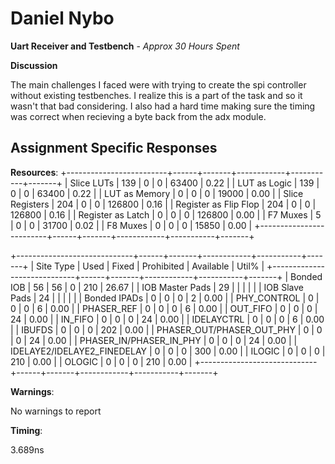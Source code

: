 # Daniel Nybo 

**Uart Receiver and Testbench** - *Approx 30 Hours Spent*

**Discussion**

The main challenges I faced were with trying to create the spi controller without existing testbenches. I realize this is a part of the task and so it wasn't that bad considering. I also had a hard time making sure the timing was correct when recieving a byte back from the adx module.
  
## Assignment Specific Responses

**Resources**:
+-------------------------+------+-------+------------+-----------+-------+
| Slice LUTs              |  139 |     0 |          0 |     63400 |  0.22 |
|   LUT as Logic          |  139 |     0 |          0 |     63400 |  0.22 |
|   LUT as Memory         |    0 |     0 |          0 |     19000 |  0.00 |
| Slice Registers         |  204 |     0 |          0 |    126800 |  0.16 |
|   Register as Flip Flop |  204 |     0 |          0 |    126800 |  0.16 |
|   Register as Latch     |    0 |     0 |          0 |    126800 |  0.00 |
| F7 Muxes                |    5 |     0 |          0 |     31700 |  0.02 |
| F8 Muxes                |    0 |     0 |          0 |     15850 |  0.00 |
+-------------------------+------+-------+------------+-----------+-------+

+-----------------------------+------+-------+------------+-----------+-------+
|          Site Type          | Used | Fixed | Prohibited | Available | Util% |
+-----------------------------+------+-------+------------+-----------+-------+
| Bonded IOB                  |   56 |    56 |          0 |       210 | 26.67 |
|   IOB Master Pads           |   29 |       |            |           |       |
|   IOB Slave Pads            |   24 |       |            |           |       |
| Bonded IPADs                |    0 |     0 |          0 |         2 |  0.00 |
| PHY_CONTROL                 |    0 |     0 |          0 |         6 |  0.00 |
| PHASER_REF                  |    0 |     0 |          0 |         6 |  0.00 |
| OUT_FIFO                    |    0 |     0 |          0 |        24 |  0.00 |
| IN_FIFO                     |    0 |     0 |          0 |        24 |  0.00 |
| IDELAYCTRL                  |    0 |     0 |          0 |         6 |  0.00 |
| IBUFDS                      |    0 |     0 |          0 |       202 |  0.00 |
| PHASER_OUT/PHASER_OUT_PHY   |    0 |     0 |          0 |        24 |  0.00 |
| PHASER_IN/PHASER_IN_PHY     |    0 |     0 |          0 |        24 |  0.00 |
| IDELAYE2/IDELAYE2_FINEDELAY |    0 |     0 |          0 |       300 |  0.00 |
| ILOGIC                      |    0 |     0 |          0 |       210 |  0.00 |
| OLOGIC                      |    0 |     0 |          0 |       210 |  0.00 |
+-----------------------------+------+-------+------------+-----------+-------+

**Warnings**:

No warnings to report

**Timing**:

3.689ns

